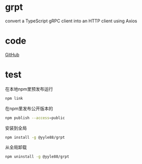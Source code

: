 # grpt

convert a TypeScript gRPC client into an HTTP client using Axios

# code

[GitHub](https://github.com/yyle88/grpt)

# test

在本地npm里预发布运行
```bash
npm link
```

在npm里发布公开版本的
```bash
npm publish --access=public
```

安装到全局
```bash
npm install -g @yyle88/grpt
```

从全局卸载
```bash
npm uninstall -g @yyle88/grpt
```
